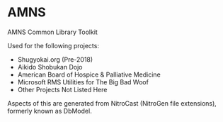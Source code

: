 # AMNS
AMNS Common Library Toolkit

Used for the following projects:
- Shugyokai.org (Pre-2018)
- Aikido Shobukan Dojo 
- American Board of Hospice & Palliative Medicine
- Microsoft RMS Utilities for The Big Bad Woof
- Other Projects Not Listed Here

Aspects of this are generated from NitroCast (NitroGen file extensions), formerly known as DbModel.
